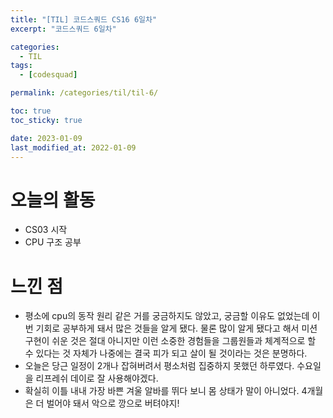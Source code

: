 ```yaml
---
title: "[TIL] 코드스쿼드 CS16 6일차"
excerpt: "코드스쿼드 6일차"

categories:
  - TIL
tags:
  - [codesquad]

permalink: /categories/til/til-6/

toc: true
toc_sticky: true

date: 2023-01-09
last_modified_at: 2022-01-09
---
```


# 오늘의 활동
- CS03 시작
- CPU 구조 공부

# 느낀 점

- 평소에 cpu의 동작 원리 같은 거를 궁금하지도 않았고, 궁금할 이유도 없었는데 이번 기회로 공부하게 돼서 많은 것들을 알게 됐다. 물론 많이 알게 됐다고 해서 미션 구현이 쉬운 것은 절대 아니지만 이런 소중한 경험들을 그룹원들과 체계적으로 할 수 있다는 것 자체가 나중에는 결국 피가 되고 살이 될 것이라는 것은 분명하다.
- 오늘은 당근 일정이 2개나 잡혀버려서 평소처럼 집중하지 못했던 하루였다. 수요일을 리프레쉬 데이로 잘 사용해야겠다.
- 확실히 이틀 내내 가장 바쁜 겨울 알바를 뛰다 보니 몸 상태가 말이 아니었다. 4개월은 더 벌어야 돼서 악으로 깡으로 버텨야지!